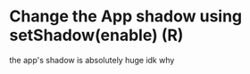 # Change the App shadow using setShadow(enable) (R)

the app's shadow is absolutely huge idk why

#
